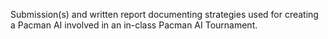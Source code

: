 Submission(s) and written report documenting strategies used for creating a Pacman AI involved in an in-class Pacman AI Tournament. 
